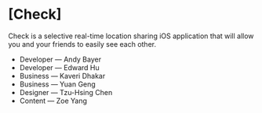 # [Check]

Check is a selective real-time location sharing iOS application that will allow you and your friends to easily see each other.


- Developer — Andy Bayer
- Developer — Edward Hu
- Business — Kaveri Dhakar
- Business — Yuan Geng
- Designer — Tzu-Hsing Chen
- Content — Zoe Yang

